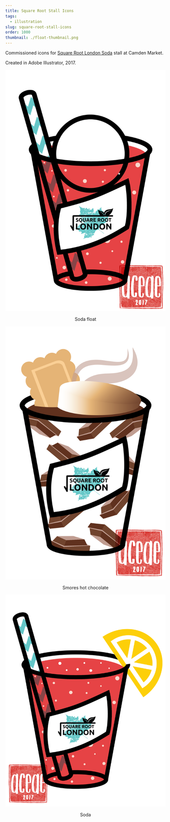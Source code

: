 ```yaml
---
title: Square Root Stall Icons
tags:
  - illustration
slug: square-root-stall-icons
order: 1000
thumbnail: ./float-thumbnail.png
---
```

Commissioned icons for [Square Root London Soda](https://www.squarerootsoda.co.uk/) stall at Camden Market.

Created in Adobe Illustrator, 2017.

![](Float-Float-wm.png)
<p style="text-align: center">Soda float</p>

![](Float-Smores-wm.png)
<p style="text-align: center">Smores hot chocolate</p>

![](Float-Punch-wm.png)
<p style="text-align: center">Soda</p>

